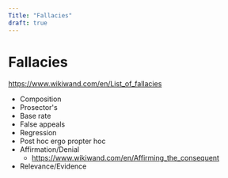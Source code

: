 ```yaml
---
Title: "Fallacies"
draft: true
---
```


# Fallacies

https://www.wikiwand.com/en/List_of_fallacies

- Composition
- Prosector's
- Base rate
- False appeals
- Regression
- Post hoc ergo propter hoc
- Affirmation/Denial
  - https://www.wikiwand.com/en/Affirming_the_consequent
- Relevance/Evidence
